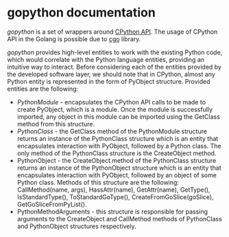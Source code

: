 # gopython documentation

*gopython* is a set of wrappers around [CPython API](https://docs.python.org/3/c-api/index.html). The usage of CPython API in the Golang is possible due to [cgo](https://pkg.go.dev/cmd/cgo) library.

*gopython* provides high-level entities to work with the existing Python code, which would correlate with the Python language entities, providing an intuitive way to interact. Before considering each of the entities provided by the developed software layer, we should note that in CPython, almost any Python entity is represented in the form of PyObject structure. Provided entities are the following:
- *PythonModule* - encapsulates the CPython API calls to be made to create PyObject, which is a module. Once the module is successfully imported, any object in this module can be imported  using the GetClass method from this structure.
- *PythonClass* - the GetClass method of the PythonModule structure returns an instance of the PythonClass structure which is an entity that encapsulates interaction with PyObject, followed by a Python class. The only method of the PythonClass structure is the CreateObject method.
- PythonObject - the CreateObject method of the PythonClass structure returns an instance of the PythonObject structure which is an entity that encapsulates interaction with PyObject, followed by an object of some Python class. Methods of this structure are the following: CallMethod(name, args), HassAttr(name), GetAttr(name), GetType(), IsStandardType(), ToStandardGoType(), CreateFromGoSlice(goSlice), GetGoSliceFromPyList().
- PythonMethodArguments - this structure is responsible for passing arguments to the CreateObject and CallMethod methods of PythonClass and PythonObject structures respectively.